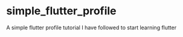 # simple_flutter_profile

A simple flutter profile tutorial I have followed to start learning flutter

